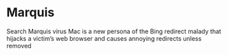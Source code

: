 # Marquis
Search Marquis virus Mac is a new persona of the Bing redirect malady that hijacks a victim’s web browser and causes annoying redirects unless removed
